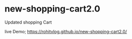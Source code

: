 # new-shopping-cart2.0
Updated shopping Cart


live Demo;
 https://rohitvlog.github.io/new-shopping-cart2.0/
